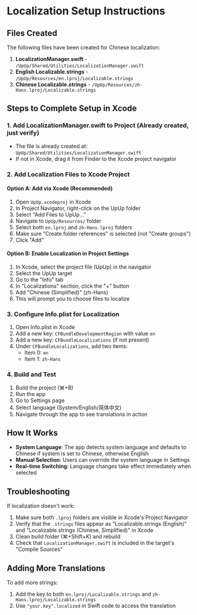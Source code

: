 # Localization Setup Instructions

## Files Created

The following files have been created for Chinese localization:

1. **LocalizationManager.swift** - `/UpUp/Shared/Utilities/LocalizationManager.swift`
2. **English Localizable.strings** - `/UpUp/Resources/en.lproj/Localizable.strings`
3. **Chinese Localizable.strings** - `/UpUp/Resources/zh-Hans.lproj/Localizable.strings`

## Steps to Complete Setup in Xcode

### 1. Add LocalizationManager.swift to Project (Already created, just verify)
   - The file is already created at: `UpUp/Shared/Utilities/LocalizationManager.swift`
   - If not in Xcode, drag it from Finder to the Xcode project navigator

### 2. Add Localization Files to Xcode Project

#### Option A: Add via Xcode (Recommended)
1. Open `UpUp.xcodeproj` in Xcode
2. In Project Navigator, right-click on the UpUp folder
3. Select "Add Files to UpUp..."
4. Navigate to `UpUp/Resources/` folder
5. Select both `en.lproj` and `zh-Hans.lproj` folders
6. Make sure "Create folder references" is selected (not "Create groups")
7. Click "Add"

#### Option B: Enable Localization in Project Settings
1. In Xcode, select the project file (UpUp) in the navigator
2. Select the UpUp target
3. Go to the "Info" tab
4. In "Localizations" section, click the "+" button
5. Add "Chinese (Simplified)" (zh-Hans)
6. This will prompt you to choose files to localize

### 3. Configure Info.plist for Localization
1. Open Info.plist in Xcode
2. Add a new key: `CFBundleDevelopmentRegion` with value `en`
3. Add a new key: `CFBundleLocalizations` (if not present)
4. Under `CFBundleLocalizations`, add two items:
   - Item 0: `en`
   - Item 1: `zh-Hans`

### 4. Build and Test
1. Build the project (⌘+B)
2. Run the app
3. Go to Settings page
4. Select language (System/English/简体中文)
5. Navigate through the app to see translations in action

## How It Works

- **System Language**: The app detects system language and defaults to Chinese if system is set to Chinese, otherwise English
- **Manual Selection**: Users can override the system language in Settings
- **Real-time Switching**: Language changes take effect immediately when selected

## Troubleshooting

If localization doesn't work:
1. Make sure both `.lproj` folders are visible in Xcode's Project Navigator
2. Verify that the `.strings` files appear as "Localizable.strings (English)" and "Localizable.strings (Chinese, Simplified)" in Xcode
3. Clean build folder (⌘+Shift+K) and rebuild
4. Check that `LocalizationManager.swift` is included in the target's "Compile Sources"

## Adding More Translations

To add more strings:
1. Add the key to both `en.lproj/Localizable.strings` and `zh-Hans.lproj/Localizable.strings`
2. Use `"your.key".localized` in Swift code to access the translation
